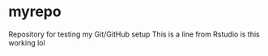 # myrepo
Repository for testing my Git/GitHub setup
This is a line from Rstudio
is this working lol 